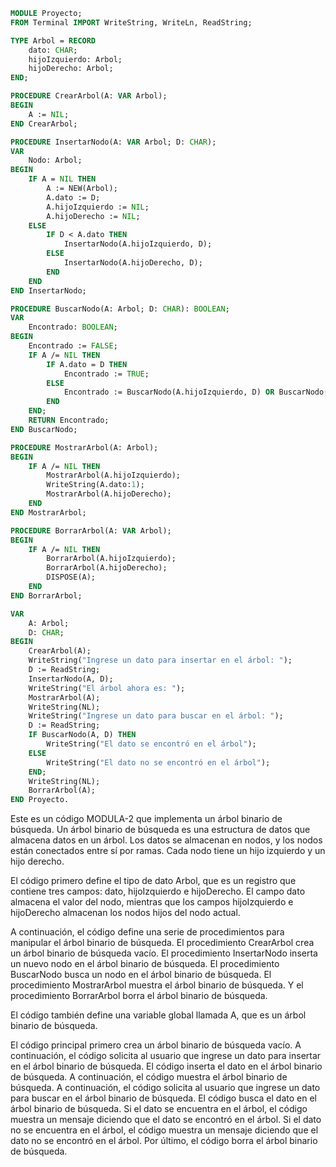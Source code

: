 ```modula-2
MODULE Proyecto;
FROM Terminal IMPORT WriteString, WriteLn, ReadString;

TYPE Arbol = RECORD
    dato: CHAR;
    hijoIzquierdo: Arbol;
    hijoDerecho: Arbol;
END;

PROCEDURE CrearArbol(A: VAR Arbol);
BEGIN
    A := NIL;
END CrearArbol;

PROCEDURE InsertarNodo(A: VAR Arbol; D: CHAR);
VAR
    Nodo: Arbol;
BEGIN
    IF A = NIL THEN
        A := NEW(Arbol);
        A.dato := D;
        A.hijoIzquierdo := NIL;
        A.hijoDerecho := NIL;
    ELSE
        IF D < A.dato THEN
            InsertarNodo(A.hijoIzquierdo, D);
        ELSE
            InsertarNodo(A.hijoDerecho, D);
        END
    END
END InsertarNodo;

PROCEDURE BuscarNodo(A: Arbol; D: CHAR): BOOLEAN;
VAR
    Encontrado: BOOLEAN;
BEGIN
    Encontrado := FALSE;
    IF A /= NIL THEN
        IF A.dato = D THEN
            Encontrado := TRUE;
        ELSE
            Encontrado := BuscarNodo(A.hijoIzquierdo, D) OR BuscarNodo(A.hijoDerecho, D);
        END
    END;
    RETURN Encontrado;
END BuscarNodo;

PROCEDURE MostrarArbol(A: Arbol);
BEGIN
    IF A /= NIL THEN
        MostrarArbol(A.hijoIzquierdo);
        WriteString(A.dato:1);
        MostrarArbol(A.hijoDerecho);
    END
END MostrarArbol;

PROCEDURE BorrarArbol(A: VAR Arbol);
BEGIN
    IF A /= NIL THEN
        BorrarArbol(A.hijoIzquierdo);
        BorrarArbol(A.hijoDerecho);
        DISPOSE(A);
    END
END BorrarArbol;

VAR
    A: Arbol;
    D: CHAR;
BEGIN
    CrearArbol(A);
    WriteString("Ingrese un dato para insertar en el árbol: ");
    D := ReadString;
    InsertarNodo(A, D);
    WriteString("El árbol ahora es: ");
    MostrarArbol(A);
    WriteString(NL);
    WriteString("Ingrese un dato para buscar en el árbol: ");
    D := ReadString;
    IF BuscarNodo(A, D) THEN
        WriteString("El dato se encontró en el árbol");
    ELSE
        WriteString("El dato no se encontró en el árbol");
    END;
    WriteString(NL);
    BorrarArbol(A);
END Proyecto.
```

Este es un código MODULA-2 que implementa un árbol binario de búsqueda. Un árbol binario de búsqueda es una estructura de datos que almacena datos en un árbol. Los datos se almacenan en nodos, y los nodos están conectados entre sí por ramas. Cada nodo tiene un hijo izquierdo y un hijo derecho.

El código primero define el tipo de dato Arbol, que es un registro que contiene tres campos: dato, hijoIzquierdo e hijoDerecho. El campo dato almacena el valor del nodo, mientras que los campos hijoIzquierdo e hijoDerecho almacenan los nodos hijos del nodo actual.

A continuación, el código define una serie de procedimientos para manipular el árbol binario de búsqueda. El procedimiento CrearArbol crea un árbol binario de búsqueda vacío. El procedimiento InsertarNodo inserta un nuevo nodo en el árbol binario de búsqueda. El procedimiento BuscarNodo busca un nodo en el árbol binario de búsqueda. El procedimiento MostrarArbol muestra el árbol binario de búsqueda. Y el procedimiento BorrarArbol borra el árbol binario de búsqueda.

El código también define una variable global llamada A, que es un árbol binario de búsqueda.

El código principal primero crea un árbol binario de búsqueda vacío. A continuación, el código solicita al usuario que ingrese un dato para insertar en el árbol binario de búsqueda. El código inserta el dato en el árbol binario de búsqueda. A continuación, el código muestra el árbol binario de búsqueda. A continuación, el código solicita al usuario que ingrese un dato para buscar en el árbol binario de búsqueda. El código busca el dato en el árbol binario de búsqueda. Si el dato se encuentra en el árbol, el código muestra un mensaje diciendo que el dato se encontró en el árbol. Si el dato no se encuentra en el árbol, el código muestra un mensaje diciendo que el dato no se encontró en el árbol. Por último, el código borra el árbol binario de búsqueda.
